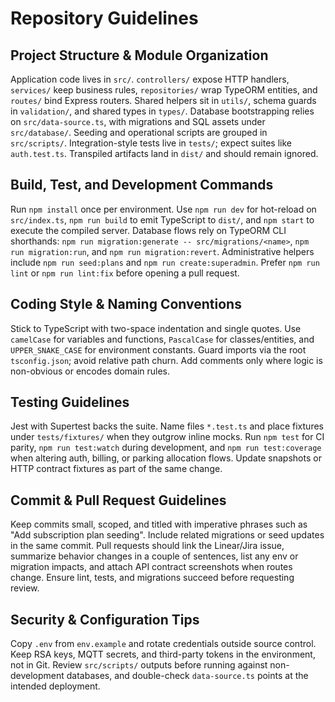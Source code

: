 # Repository Guidelines

## Project Structure & Module Organization
Application code lives in `src/`. `controllers/` expose HTTP handlers, `services/` keep business rules, `repositories/` wrap TypeORM entities, and `routes/` bind Express routers. Shared helpers sit in `utils/`, schema guards in `validation/`, and shared types in `types/`. Database bootstrapping relies on `src/data-source.ts`, with migrations and SQL assets under `src/database/`. Seeding and operational scripts are grouped in `src/scripts/`. Integration-style tests live in `tests/`; expect suites like `auth.test.ts`. Transpiled artifacts land in `dist/` and should remain ignored.

## Build, Test, and Development Commands
Run `npm install` once per environment. Use `npm run dev` for hot-reload on `src/index.ts`, `npm run build` to emit TypeScript to `dist/`, and `npm start` to execute the compiled server. Database flows rely on TypeORM CLI shorthands: `npm run migration:generate -- src/migrations/<name>`, `npm run migration:run`, and `npm run migration:revert`. Administrative helpers include `npm run seed:plans` and `npm run create:superadmin`. Prefer `npm run lint` or `npm run lint:fix` before opening a pull request.

## Coding Style & Naming Conventions
Stick to TypeScript with two-space indentation and single quotes. Use `camelCase` for variables and functions, `PascalCase` for classes/entities, and `UPPER_SNAKE_CASE` for environment constants. Guard imports via the root `tsconfig.json`; avoid relative path churn. Add comments only where logic is non-obvious or encodes domain rules.

## Testing Guidelines
Jest with Supertest backs the suite. Name files `*.test.ts` and place fixtures under `tests/fixtures/` when they outgrow inline mocks. Run `npm test` for CI parity, `npm run test:watch` during development, and `npm run test:coverage` when altering auth, billing, or parking allocation flows. Update snapshots or HTTP contract fixtures as part of the same change.

## Commit & Pull Request Guidelines
Keep commits small, scoped, and titled with imperative phrases such as "Add subscription plan seeding". Include related migrations or seed updates in the same commit. Pull requests should link the Linear/Jira issue, summarize behavior changes in a couple of sentences, list any env or migration impacts, and attach API contract screenshots when routes change. Ensure lint, tests, and migrations succeed before requesting review.

## Security & Configuration Tips
Copy `.env` from `env.example` and rotate credentials outside source control. Keep RSA keys, MQTT secrets, and third-party tokens in the environment, not in Git. Review `src/scripts/` outputs before running against non-development databases, and double-check `data-source.ts` points at the intended deployment.
